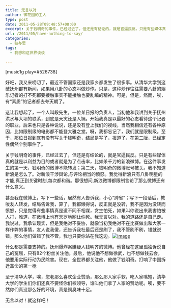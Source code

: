 ```yaml
---
title: 无言以对
author: 御花园的主人
type: post
date: 2011-05-28T09:48:57+08:00
excerpt: 关于钱明奇的事件，已经过去了，但还是有结论的，就是官逼民反。只是有些媒体真的就是以利益为目的或者就是为了点击率，比如杀千刀的新浪微博。在这件事发生的第一天，钱明奇的微博不能转发；第二天，钱明奇的微博账号被关。我不知道新浪是怎么了。对新浪干涉舆论,与评论相当的愤怒。我觉得新浪只有八卦明星的才能,真正到关键时刻,每次都和谐。那很想问,新浪微博都限制言论了那么微博还有什么意义。
url: /2011/05/have-nothing-to-say/
categories:
  - 独与思
tags:
  - 我想和这世界谈谈

---
```

[music1g play=#526738]

好吧，我又来唠叨了，最近不管国家还是我家乡都发生了很多事。从清华大学到这破抚州都有新闻，如果用八卦的心态叫做炒作。只是，这种炒作往往需要八卦的娱乐记者的打不死都要接触事实不能接触也要乱编的精神。可是，但是，然而，唉，有“素质”的记者都去夸天朝了。

这让我想起了，一个人叫段先生，一位某日报的负责人，当初他和我讲到关于抚州洪水与大坝的联系，到底是天灾还是人祸。开始我真是以最好的心态看待这个记者的职业，后来也只是各种说说，还是没有登上我们的视线，当然我相信还有各种原因，比如限制级的电影都不能登大雅之堂。呀，我都忘记了，我们就是限制级。至于，那位日报到底有没有写关于钱明奇，结局是写了，报道了，在第二版，已经定性偶然个别事件了。

关于钱明奇的事件，已经过去了，但还是有结论的，就是官逼民反。只是有些媒体真的就是以利益为目的或者就是为了点击率，比如杀千刀的新浪微博。在这件事发生的第一天，钱明奇的微博不能转发；第二天，钱明奇的微博账号被关。我不知道新浪是怎么了。对新浪干涉舆论,与评论相当的愤怒。我觉得新浪只有八卦明星的才能,真正到关键时刻,每次都和谐。那很想问,新浪微博都限制言论了那么微博还有什么意义。

甚至我在微博上，写下一些话，居然有人告诉我，小心“跨省”；写下一段话后，教唆友人转发，结局告诉我，算了，我都懒得说，反正就是没转，我不是因为没转而愤怒，只是觉得有些事情真是道不同不相谋，贪生怕死，如果叫你说出来我害怕被人打，难道，在微博上也有天罗地网让你死。我无言以对。我的道路还是自己走。我说过，我承认现实，但是我绝对不妥协，就像当初我绝对不在比赛做出和大家一样作弊的事情，友人说我傻，还告诉我杜最后还是刷了，我不管刷不刷，错就说错，那么他们做错了我不管，我也只要你站在我这边。<a class="highslide-image" onclick="return hs.expand(this);" href="http://s3.amazonaws.com/data.tumblr.com/tumblr_llwg5e0tmU1qiairro1_1280.jpg?AWSAccessKeyId=AKIAJ6IHWSU3BX3X7X3Q&Expires=1306662288&Signature=YpS%2BU63TgK%2B11Fcr%2F7vQivJR3XA%3D"><img title="Click to enlarge" src="http://24.media.tumblr.com/tumblr_llwg5e0tmU1qiairro1_500.jpg" alt="image" /></a>

什么都是需要支持的。抚州爆炸案嫌疑人钱明齐的微博。他曾经在这里孤独诉说自己的冤屈，只有82个粉丝关注他。最后，他说他不想做徐武，也不想做钱云会，他要用实际行动为民除害。现在，全世界都关注他，他做了钱明奇。打响了中国拆迁革命的第一枪

至于清华大学，唉，您老那么喜欢企业赞助，那么那人家手软，吃人家嘴短，清华大学的学生们你们还真不要怪你们校领导，谁叫他们拿了人家的赞助呢。唉，要不然你们真没那么好的环境，真是铜臭味十足。

无言以对！就这样吧！

&nbsp;